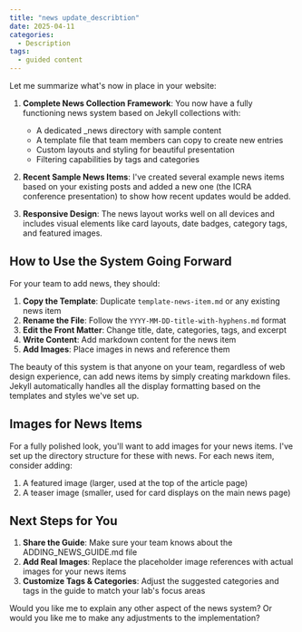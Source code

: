 ```yaml
---
title: "news update_describtion"
date: 2025-04-11
categories:
  - Description
tags:
  - guided content
---
```


Let me summarize what's now in place in your website:

1. **Complete News Collection Framework**: You now have a fully functioning news system based on Jekyll collections with:
   - A dedicated _news directory with sample content
   - A template file that team members can copy to create new entries
   - Custom layouts and styling for beautiful presentation
   - Filtering capabilities by tags and categories

2. **Recent Sample News Items**: I've created several example news items based on your existing posts and added a new one (the ICRA conference presentation) to show how recent updates would be added.

3. **Responsive Design**: The news layout works well on all devices and includes visual elements like card layouts, date badges, category tags, and featured images.

## How to Use the System Going Forward

For your team to add news, they should:

1. **Copy the Template**: Duplicate `template-news-item.md` or any existing news item
2. **Rename the File**: Follow the `YYYY-MM-DD-title-with-hyphens.md` format
3. **Edit the Front Matter**: Change title, date, categories, tags, and excerpt
4. **Write Content**: Add markdown content for the news item
5. **Add Images**: Place images in news and reference them

The beauty of this system is that anyone on your team, regardless of web design experience, can add news items by simply creating markdown files. Jekyll automatically handles all the display formatting based on the templates and styles we've set up.

## Images for News Items

For a fully polished look, you'll want to add images for your news items. I've set up the directory structure for these with news. For each news item, consider adding:

1. A featured image (larger, used at the top of the article page)
2. A teaser image (smaller, used for card displays on the main news page)

## Next Steps for You

1. **Share the Guide**: Make sure your team knows about the ADDING_NEWS_GUIDE.md file
2. **Add Real Images**: Replace the placeholder image references with actual images for your news items
3. **Customize Tags & Categories**: Adjust the suggested categories and tags in the guide to match your lab's focus areas

Would you like me to explain any other aspect of the news system? Or would you like me to make any adjustments to the implementation?